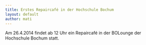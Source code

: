 ```yaml
---
title: Erstes Repaircafé in der Hochschule Bochum
layout: default
author: mati
---
```

Am 26.4.2014 findet ab 12 Uhr ein Repaircafé in der BOLounge der Hochschule Bochum statt.
